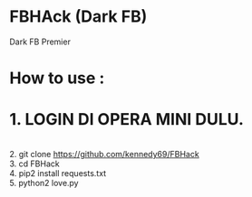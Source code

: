 # FBHAck (Dark FB)
Dark FB Premier
# How to use :
# 1. LOGIN DI OPERA MINI DULU.
<br> 2. git clone https://github.com/kennedy69/FBHack
<br> 3. cd FBHack
<br> 4. pip2 install requests.txt
<br> 5. python2 love.py
